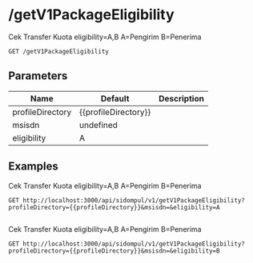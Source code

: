 # /getV1PackageEligibility
Cek Transfer Kuota eligibility&#x3D;A,B A&#x3D;Pengirim B&#x3D;Penerima


```
GET /getV1PackageEligibility
```

## Parameters
Name | Default | Description
--- | --- | ---
profileDirectory | {{profileDirectory}} | 
msisdn | undefined | 
eligibility | A | 





## Examples
Cek Transfer Kuota eligibility&#x3D;A,B A&#x3D;Pengirim B&#x3D;Penerima

```
GET http://localhost:3000/api/sidompul/v1/getV1PackageEligibility?profileDirectory={{profileDirectory}}&msisdn=&eligibility=A


```

Cek Transfer Kuota eligibility&#x3D;A,B A&#x3D;Pengirim B&#x3D;Penerima

```
GET http://localhost:3000/api/sidompul/v1/getV1PackageEligibility?profileDirectory={{profileDirectory}}&msisdn=&eligibility=B


```

